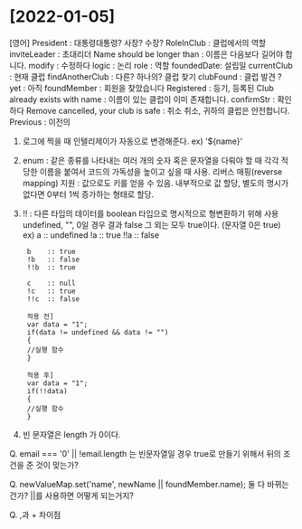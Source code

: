 # [2022-01-05]

[영어]
President : 대통령대통령? 사장? 수장?
RoleInClub : 클럽에서의 역할
inviteLeader : 초대리더
Name should be longer than : 이름은 다음보다 길어야 합니다.
modify : 수정하다
logic : 논리
role : 역할
foundedDate: 설립일
currentClub : 현재 클럽
findAnotherClub : 다른? 하나의? 클럽 찾기
clubFound : 클럽 발견 ?
yet : 아직
foundMember : 회원을 찾았습니다
Registered : 등기, 등록된
Club already exists with name : 이름이 있는 클럽이 이미 존재합니다.
confirmStr : 확인하다
Remove cancelled, your club is safe : 취소 취소, 귀하의 클럽은 안전합니다.
Previous : 이전의


1. 로그에 찍을 때 인텔리제이가 자동으로 변경해준다. ex) '${name}'
2. enum : 같은 종류를 나타내는 여러 개의 숫자 혹은 문자열을 다뤄야 할 때 각각 적당한 이름을 붙여서 코드의 가독성을 높이고 싶을 때 사용.
    리버스 매핑(reverse mapping) 지원 : 값으로도 키를 얻을 수 있음.
    내부적으로 값 할당, 별도의 명시가 없다면 0부터 1씩 증가하는 형태로 할당.
3. !! : 다른 타입의 데이터를 boolean 타입으로 명시적으로 형변환하기 위해 사용
    undefined, "", 0일 경우 결과 false
    그 외는 모두 true이다. (문자열 0은 true)
    ex)
        a    :: undefined
        !a   :: true
        !!a  :: false

        b    :: true
        !b   :: false
        !!b  :: true

        c    :: null
        !c   :: true
        !!c  :: false

        적용 전]
        var data = "1";
        if(data != undefined && data != "")
        {
        //실행 함수
        }

        적용 후]
        var data = "1";
        if(!!data)
        {
        //실행 함수
        }
4. 빈 문자열은 length 가 0이다.


Q. email === '0' || !email.length 는 빈문자열일 경우 true로 만들기 위해서 뒤의 조건을 준 것이 맞는가?

Q. newValueMap.set('name', newName || foundMember.name);
    둘 다 바뀌는 건가? ||를 사용하면 어떻게 되는거지?

Q. ,과 + 차이점